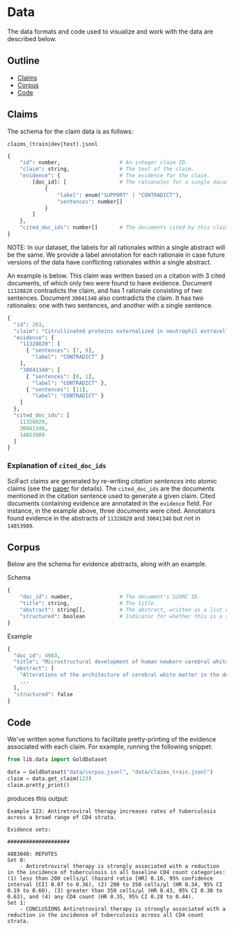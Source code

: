 # Data

The data formats and code used to visualize and work with the data are described below.

## Outline

- [Claims](#claims)
- [Corpus](#corpus)
- [Code](#code)

## Claims

The schema for the claim data is as follows:

`claims_(train|dev|test).jsonl`
```python
{
    "id": number,                   # An integer claim ID.
    "claim": string,                # The text of the claim.
    "evidence": {                   # The evidence for the claim.
        [doc_id]: [                 # The rationales for a single document, keyed by S2ORC ID.
            {
                "label": enum("SUPPORT" | "CONTRADICT"),
                "sentences": number[]
            }
        ]
    },
    "cited_doc_ids": number[]       # The documents cited by this claim's source citation sentence.
}
```

NOTE: In our dataset, the labels for all rationales within a single abstract will be the same. We provide a label annotation for each rationale in case future versions of the data have conflicting rationales within a single abstract.

An example is below. This claim was written based on a citation with 3 cited documents, of which only two were found to have evidence. Document `11328820` contradicts the claim, and has 1 rationale consisting of two sentences. Document `30041340` also contradicts the claim. It has two rationales: one with two sentences, and another with a single sentence.
```python
{
  "id": 263,
  "claim": "Citrullinated proteins externalized in neutrophil extracellular traps act indirectly to disrupt the inflammatory cycle.",
  "evidence": {
    "11328820": [
      { "sentences": [7, 9],
        "label": "CONTRADICT" }
    ],
    "30041340": [
      { "sentences": [0, 1],
        "label": "CONTRADICT" },
      { "sentences": [11],
        "label": "CONTRADICT" }
    ]
  },
  "cited_doc_ids": [
    11328820,
    30041340,
    14853989
  ]
}
```

### Explanation of `cited_doc_ids`

SciFact claims are generated by re-writing _citation sentences_ into atomic claims (see the [paper](https://arxiv.org/abs/2004.14974) for details). The `cited_doc_ids` are the documents mentioned in the citation sentence used to generate a given claim. Cited documents containing evidence are annotated in the `evidence` field. For instance, in the example above, three documents were cited. Annotators found evidence in the abstracts of `11328820` and `30041340` but not in `14853989`.

## Corpus

Below are the schema for evidence abstracts, along with an example.

Schema
```python
{
    "doc_id": number,               # The document's S2ORC ID.
    "title": string,                # The title.
    "abstract": string[],           # The abstract, written as a list of sentences.
    "structured": boolean           # Indicator for whether this is a structured abstract.
}
```

Example
```python
{
  "doc_id": 4983,
  "title": "Microstructural development of human newborn cerebral white matter assessed in vivo by diffusion tensor magnetic resonance imaging.",
  "abstract": [
    "Alterations of the architecture of cerebral white matter in the developing human brain can affect cortical development and result in functional disabilities.",
    ...
  ],
  "structured": false
}
```


## Code

We've written some functions to facilitate pretty-printing of the evidence associated with each claim. For example, running the following snippet:
```python
from lib.data import GoldDataset

data = GoldDataset("data/corpus.jsonl", "data/claims_train.jsonl")
claim = data.get_claim(123)
claim.pretty_print()
```
produces this output:
```text
Example 123: Antiretroviral therapy increases rates of tuberculosis across a broad range of CD4 strata.

Evidence sets:

####################

4883040: REFUTES
Set 0:
	- Antiretroviral therapy is strongly associated with a reduction in the incidence of tuberculosis in all baseline CD4 count categories: (1) less than 200 cells/µl (hazard ratio [HR] 0.16, 95% confidence interval [CI] 0.07 to 0.36), (2) 200 to 350 cells/µl (HR 0.34, 95% CI 0.19 to 0.60), (3) greater than 350 cells/µl (HR 0.43, 95% CI 0.30 to 0.63), and (4) any CD4 count (HR 0.35, 95% CI 0.28 to 0.44).
Set 1:
	- CONCLUSIONS Antiretroviral therapy is strongly associated with a reduction in the incidence of tuberculosis across all CD4 count strata.
```
